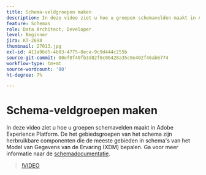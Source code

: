 ```yaml
---
title: Schema-veldgroepen maken
description: In deze video ziet u hoe u groepen schemavelden maakt in Adobe Experience Platform. De het gebiedsgroepen van het schema zijn herbruikbare componenten die de meeste gebieden in schema's van het Model van Gegevens van de Ervaring (XDM) bepalen.
feature: Schemas
role: Data Architect, Developer
level: Beginner
jira: KT-2698
thumbnail: 27013.jpg
exl-id: 411a96d5-4b03-4775-8eca-9c9d444c255b
source-git-commit: 00ef0f40fb3d82f0c06428a35c0e402f46ab6774
workflow-type: tm+mt
source-wordcount: '80'
ht-degree: 7%

---
```


# Schema-veldgroepen maken

In deze video ziet u hoe u groepen schemavelden maakt in Adobe Experience Platform. De het gebiedsgroepen van het schema zijn herbruikbare componenten die de meeste gebieden in schema&#39;s van het Model van Gegevens van de Ervaring (XDM) bepalen. Ga voor meer informatie naar de [schemadocumentatie](https://experienceleague.adobe.com/docs/experience-platform/xdm/home.html?lang=nl).

>[!VIDEO](https://video.tv.adobe.com/v/27013?learn=on)
